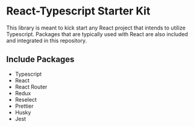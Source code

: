 # React-Typescript Starter Kit

This library is meant to kick start any React project that intends to
utilize Typescript. Packages that are typically used with React are also
included and integrated in this repository.

## Include Packages

- Typescript
- React
- React Router
- Redux
- Reselect
- Prettier
- Husky
- Jest
